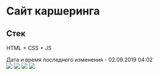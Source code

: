 # Сайт каршеринга
## Стек
HTML + CSS + JS

Дата и время последнего изменения - 02.09.2019 04:02<br>
<img src="https://sun7-6.userapi.com/TVnP-ArQrC8znvNRJ106Ijm2j2wieVd74vy7XQ/s73zk9Da4XQ.jpg">
<img src="https://sun9-13.userapi.com/QQNO7zFEkmlBdFT2GvAML91tb2cW6mND2liUow/YB_YsvSmL6w.jpg">
<img src="https://sun7-9.userapi.com/8WgoCotwegVi0jorpPDk2hYjADvRnRpBSX2OyQ/LJSD_FUSQPU.jpg">
<img src="https://sun7-6.userapi.com/Mxa6HtnGYbdQgMWfvSbxuL9R9olzdSq6h8mlCQ/5PYF-bkF0rE.jpg">
